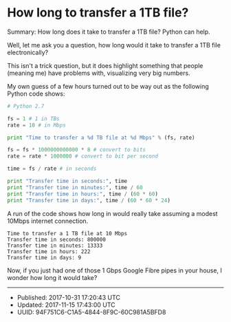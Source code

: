 # How long to transfer a 1TB file?

Summary: How long does it take to transfer a 1TB file? Python can
help.

Well, let me ask you a question, how long would it take to transfer a
1TB file electronically?

This isn't a trick question, but it does highlight something that
people (meaning me) have problems with, visualizing very big numbers.

My own guess of a few hours turned out to be way out as the following
Python code shows:


``` Python
# Python 2.7

fs = 1 # 1 in TBs
rate = 10 # in Mbps

print "Time to transfer a %d TB file at %d Mbps" % (fs, rate) 

fs = fs * 1000000000000 * 8 # convert to bits
rate = rate * 1000000 # convert to bit per second

time = fs / rate # in seconds

print "Transfer time in seconds:", time
print "Transfer time in minutes:", time / 60 
print "Transfer time in hours:", time / (60 * 60)
print "Transfer time in days:", time / (60 * 60 * 24)
```

A run of the code shows how long in would really take assuming a
modest 10Mbps internet connection.

``` shell
Time to transfer a 1 TB file at 10 Mbps
Transfer time in seconds: 800000
Transfer time in minutes: 13333
Transfer time in hours: 222
Transfer time in days: 9
```

Now, if you just had one of those 1 Gbps Google Fibre pipes in your
house, I wonder how long it would take?

---
* Published: 2017-10-31 17:20:43 UTC
* Updated: 2017-11-15 17:43:00 UTC
* UUID: 94F751C6-C1A5-4844-8F9C-60C981A5BFD8

